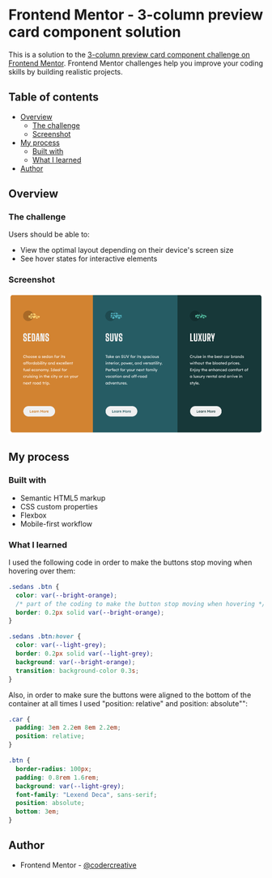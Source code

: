 # Frontend Mentor - 3-column preview card component solution

This is a solution to the [3-column preview card component challenge on Frontend Mentor](https://www.frontendmentor.io/challenges/3column-preview-card-component-pH92eAR2-). Frontend Mentor challenges help you improve your coding skills by building realistic projects.

## Table of contents

- [Overview](#overview)
  - [The challenge](#the-challenge)
  - [Screenshot](#screenshot)
- [My process](#my-process)
  - [Built with](#built-with)
  - [What I learned](#what-i-learned)
- [Author](#author)

## Overview

### The challenge

Users should be able to:

- View the optimal layout depending on their device's screen size
- See hover states for interactive elements

### Screenshot

![](./images/screen-shot.png)

## My process

### Built with

- Semantic HTML5 markup
- CSS custom properties
- Flexbox
- Mobile-first workflow

### What I learned

I used the following code in order to make the buttons stop moving when hovering over them:

```css
.sedans .btn {
  color: var(--bright-orange);
  /* part of the coding to make the button stop moving when hovering */
  border: 0.2px solid var(--bright-orange);
}
```

```css
.sedans .btn:hover {
  color: var(--light-grey);
  border: 0.2px solid var(--light-grey);
  background: var(--bright-orange);
  transition: background-color 0.3s;
}
```

Also, in order to make sure the buttons were aligned to the bottom of the container at all times I used "position: relative" and position: absolute"":

```css
.car {
  padding: 3em 2.2em 8em 2.2em;
  position: relative;
}
```

```css
.btn {
  border-radius: 100px;
  padding: 0.8rem 1.6rem;
  background: var(--light-grey);
  font-family: "Lexend Deca", sans-serif;
  position: absolute;
  bottom: 3em;
}
```

## Author

- Frontend Mentor - [@codercreative](https://www.frontendmentor.io/profile/codercreative)
